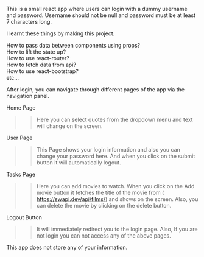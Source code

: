 This is a small react app where users can login with a dummy username and password.
Username should not be null and password must be at least 7 characters long.

I learnt these things by making this project.

How to pass data between components using props?  
How to lift the state up?  
How to use react-router?  
How to fetch data from api?  
How to use react-bootstrap?  
etc...


After login, you can navigate through different pages of the app via the navigation panel. 

Home Page
>> Here you can select quotes from the dropdown menu and text will change on the screen.

User Page
>> This Page shows your login information and also you can change your password here. And when you click on the submit button it will automatically logout.

Tasks Page
>> Here you can add movies to watch. When you click on the Add movie button it fetches the title of the movie from ( https://swapi.dev/api/films/) and shows on the screen. Also, you can delete the movie by clicking on the delete button.

Logout Button
>> It will immediately redirect you to the login page. Also, If you are not login you can not access any of the above pages. 

This app does not store any of your information.
